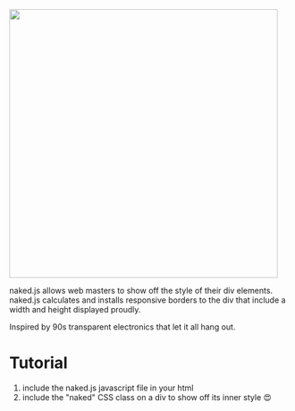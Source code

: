 <img src="https://i.imgur.com/WcbeYDu.png" width="480">

naked.js allows web masters to show off the style of their div elements. naked.js calculates and installs responsive borders to the div that include a width and height displayed proudly.

Inspired by 90s transparent electronics that let it all hang out. 

# Tutorial
1. include the naked.js javascript file in your html
2. include the "naked" CSS class on a div to show off its inner style 😍
